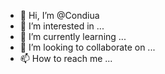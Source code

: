 - 👋 Hi, I’m @Condiua
- 👀 I’m interested in ...
- 🌱 I’m currently learning ...
- 💞️ I’m looking to collaborate on ...
- 📫 How to reach me ...

<!---
Condiua/Condiua is a ✨ special ✨ repository because its `README.md` (this file) appears on your GitHub profile.
You can click the Preview link to take a look at your changes.
--->
